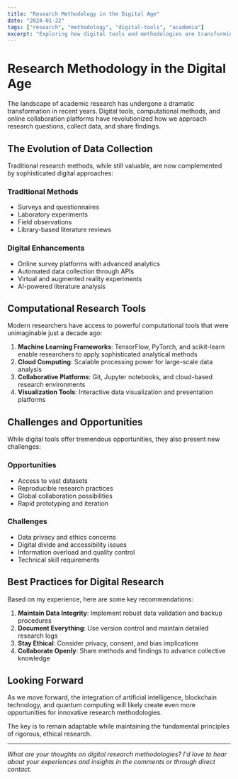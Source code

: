 ```yaml
---
title: "Research Methodology in the Digital Age"
date: "2024-01-22"
tags: ["research", "methodology", "digital-tools", "academia"]
excerpt: "Exploring how digital tools and methodologies are transforming modern academic research practices and opening new avenues for discovery."
---
```


# Research Methodology in the Digital Age

The landscape of academic research has undergone a dramatic transformation in recent years. Digital tools, computational methods, and online collaboration platforms have revolutionized how we approach research questions, collect data, and share findings.

## The Evolution of Data Collection

Traditional research methods, while still valuable, are now complemented by sophisticated digital approaches:

### Traditional Methods
- Surveys and questionnaires
- Laboratory experiments
- Field observations
- Library-based literature reviews

### Digital Enhancements
- Online survey platforms with advanced analytics
- Automated data collection through APIs
- Virtual and augmented reality experiments
- AI-powered literature analysis

## Computational Research Tools

Modern researchers have access to powerful computational tools that were unimaginable just a decade ago:

1. **Machine Learning Frameworks**: TensorFlow, PyTorch, and scikit-learn enable researchers to apply sophisticated analytical methods
2. **Cloud Computing**: Scalable processing power for large-scale data analysis
3. **Collaborative Platforms**: Git, Jupyter notebooks, and cloud-based research environments
4. **Visualization Tools**: Interactive data visualization and presentation platforms

## Challenges and Opportunities

While digital tools offer tremendous opportunities, they also present new challenges:

### Opportunities
- Access to vast datasets
- Reproducible research practices
- Global collaboration possibilities
- Rapid prototyping and iteration

### Challenges
- Data privacy and ethics concerns
- Digital divide and accessibility issues
- Information overload and quality control
- Technical skill requirements

## Best Practices for Digital Research

Based on my experience, here are some key recommendations:

1. **Maintain Data Integrity**: Implement robust data validation and backup procedures
2. **Document Everything**: Use version control and maintain detailed research logs
3. **Stay Ethical**: Consider privacy, consent, and bias implications
4. **Collaborate Openly**: Share methods and findings to advance collective knowledge

## Looking Forward

As we move forward, the integration of artificial intelligence, blockchain technology, and quantum computing will likely create even more opportunities for innovative research methodologies.

The key is to remain adaptable while maintaining the fundamental principles of rigorous, ethical research.

---

*What are your thoughts on digital research methodologies? I'd love to hear about your experiences and insights in the comments or through direct contact.*